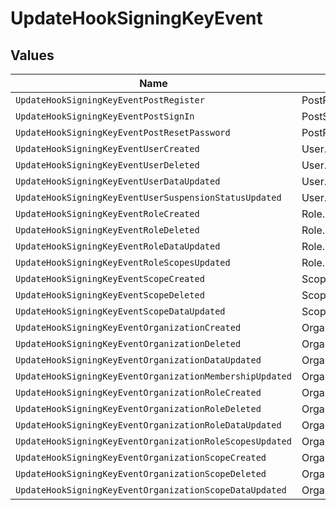 # UpdateHookSigningKeyEvent


## Values

| Name                                                     | Value                                                    |
| -------------------------------------------------------- | -------------------------------------------------------- |
| `UpdateHookSigningKeyEventPostRegister`                  | PostRegister                                             |
| `UpdateHookSigningKeyEventPostSignIn`                    | PostSignIn                                               |
| `UpdateHookSigningKeyEventPostResetPassword`             | PostResetPassword                                        |
| `UpdateHookSigningKeyEventUserCreated`                   | User.Created                                             |
| `UpdateHookSigningKeyEventUserDeleted`                   | User.Deleted                                             |
| `UpdateHookSigningKeyEventUserDataUpdated`               | User.Data.Updated                                        |
| `UpdateHookSigningKeyEventUserSuspensionStatusUpdated`   | User.SuspensionStatus.Updated                            |
| `UpdateHookSigningKeyEventRoleCreated`                   | Role.Created                                             |
| `UpdateHookSigningKeyEventRoleDeleted`                   | Role.Deleted                                             |
| `UpdateHookSigningKeyEventRoleDataUpdated`               | Role.Data.Updated                                        |
| `UpdateHookSigningKeyEventRoleScopesUpdated`             | Role.Scopes.Updated                                      |
| `UpdateHookSigningKeyEventScopeCreated`                  | Scope.Created                                            |
| `UpdateHookSigningKeyEventScopeDeleted`                  | Scope.Deleted                                            |
| `UpdateHookSigningKeyEventScopeDataUpdated`              | Scope.Data.Updated                                       |
| `UpdateHookSigningKeyEventOrganizationCreated`           | Organization.Created                                     |
| `UpdateHookSigningKeyEventOrganizationDeleted`           | Organization.Deleted                                     |
| `UpdateHookSigningKeyEventOrganizationDataUpdated`       | Organization.Data.Updated                                |
| `UpdateHookSigningKeyEventOrganizationMembershipUpdated` | Organization.Membership.Updated                          |
| `UpdateHookSigningKeyEventOrganizationRoleCreated`       | OrganizationRole.Created                                 |
| `UpdateHookSigningKeyEventOrganizationRoleDeleted`       | OrganizationRole.Deleted                                 |
| `UpdateHookSigningKeyEventOrganizationRoleDataUpdated`   | OrganizationRole.Data.Updated                            |
| `UpdateHookSigningKeyEventOrganizationRoleScopesUpdated` | OrganizationRole.Scopes.Updated                          |
| `UpdateHookSigningKeyEventOrganizationScopeCreated`      | OrganizationScope.Created                                |
| `UpdateHookSigningKeyEventOrganizationScopeDeleted`      | OrganizationScope.Deleted                                |
| `UpdateHookSigningKeyEventOrganizationScopeDataUpdated`  | OrganizationScope.Data.Updated                           |